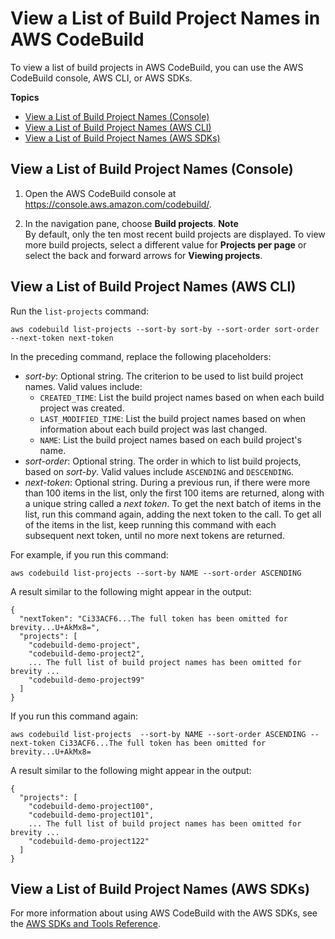# View a List of Build Project Names in AWS CodeBuild<a name="view-project-list"></a>

To view a list of build projects in AWS CodeBuild, you can use the AWS CodeBuild console, AWS CLI, or AWS SDKs\.

**Topics**
+ [View a List of Build Project Names \(Console\)](#view-project-list-console)
+ [View a List of Build Project Names \(AWS CLI\)](#view-project-list-cli)
+ [View a List of Build Project Names \(AWS SDKs\)](#view-project-list-sdks)

## View a List of Build Project Names \(Console\)<a name="view-project-list-console"></a>

1. Open the AWS CodeBuild console at [https://console\.aws\.amazon\.com/codebuild/](https://console.aws.amazon.com/codebuild/)\.

1. In the navigation pane, choose **Build projects**\.
**Note**  
By default, only the ten most recent build projects are displayed\. To view more build projects, select a different value for **Projects per page** or select the back and forward arrows for **Viewing projects**\.

## View a List of Build Project Names \(AWS CLI\)<a name="view-project-list-cli"></a>

Run the `list-projects` command:

```
aws codebuild list-projects --sort-by sort-by --sort-order sort-order --next-token next-token
```

In the preceding command, replace the following placeholders:
+ *sort\-by*: Optional string\. The criterion to be used to list build project names\. Valid values include:
  + `CREATED_TIME`: List the build project names based on when each build project was created\. 
  + `LAST_MODIFIED_TIME`: List the build project names based on when information about each build project was last changed\. 
  + `NAME`: List the build project names based on each build project's name\.
+ *sort\-order*: Optional string\. The order in which to list build projects, based on *sort\-by*\. Valid values include `ASCENDING` and `DESCENDING`\.
+ *next\-token*: Optional string\. During a previous run, if there were more than 100 items in the list, only the first 100 items are returned, along with a unique string called a *next token*\. To get the next batch of items in the list, run this command again, adding the next token to the call\. To get all of the items in the list, keep running this command with each subsequent next token, until no more next tokens are returned\.

For example, if you run this command:

```
aws codebuild list-projects --sort-by NAME --sort-order ASCENDING
```

A result similar to the following might appear in the output:

```
{
  "nextToken": "Ci33ACF6...The full token has been omitted for brevity...U+AkMx8=",
  "projects": [
    "codebuild-demo-project",
    "codebuild-demo-project2",
    ... The full list of build project names has been omitted for brevity ...
    "codebuild-demo-project99"
  ]
}
```

If you run this command again:

```
aws codebuild list-projects  --sort-by NAME --sort-order ASCENDING --next-token Ci33ACF6...The full token has been omitted for brevity...U+AkMx8=
```

A result similar to the following might appear in the output:

```
{
  "projects": [
    "codebuild-demo-project100",
    "codebuild-demo-project101",
    ... The full list of build project names has been omitted for brevity ...
    "codebuild-demo-project122"
  ]
}
```

## View a List of Build Project Names \(AWS SDKs\)<a name="view-project-list-sdks"></a>

For more information about using AWS CodeBuild with the AWS SDKs, see the [AWS SDKs and Tools Reference](sdk-ref.md)\.